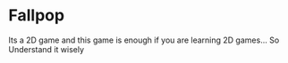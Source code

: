 # Fallpop
Its a 2D game and this game is enough if you are learning 2D games... So Understand it wisely
